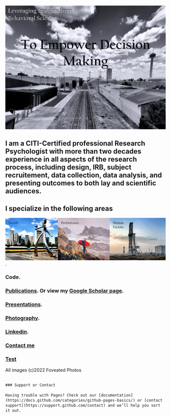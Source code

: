 ![Image](Rails4.png)

## I am a CITI-Certified professional Research Psychologist with more than two decades experience in all aspects of the research process, including design, IRB, subject recruitement, data collection, data analysis, and presenting outcomes to both lay and scientific audiences.  

## I specialize in the following areas

![Image](Specialization2RE.png).

### Code. 
### [Publications](https://github.com/pjschroeder/pjschroeder.github.io/tree/Publications). Or view my [Google Scholar page](https://scholar.google.com/citations?user=L9_aYfQAAAAJ&hl=en).
### [Presentations](https://pjschroeder.github.io/Presentations/).
### [Photography](https://photos.google.com/share/AF1QipMlbI0EBOjB_aAF47elFRw6auyFfGQED7eiJW50X7RrzaCXsA_0qe4GkIQfop1mFg?key=eVNndHNfLWRMT3VRamx6YjRPRWxWZTNjRGtXWWRn).
### [Linkedin](https://www.linkedin.com/in/paul-j-schroeder-020b1316/).
### [Contact me](mailto:schroed9@gmail.com)
### [Test](https://github.com/pjschroeder/pjschroeder.github.io/blob/Presentations/Presentations.md)

All images (c)2022 Foveated Photos

```

### Support or Contact

Having trouble with Pages? Check out our [documentation](https://docs.github.com/categories/github-pages-basics/) or [contact support](https://support.github.com/contact) and we’ll help you sort it out.
